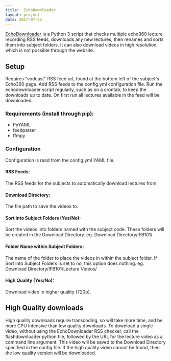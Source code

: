 ```yaml
---
title:  EchoDownloader
layout: project
date: 2017-07-22
---
```

[EchoDownloader](https://github.com/aidankinzett/EchoDownloader) is a Python 3 script that checks multiple echo360 lecture recording RSS feeds, downloads any new lectures, then renames and sorts them into subject folders. It can also download videos in high resolution, which is not possible through the website.

## Setup
Requires "vodcast" RSS feed url, found at the bottom left of the subject's Echo360 page. Add RSS feeds to the config.yml configuration file. Run the echodownloader script regularly, such as on a crontab, to keep the downloads up to date. On first run all lectures available in the feed will be downloaded.

### Requirements (install through pip):
- PyYAML
- feedparser
- ffmpy

### Configuration
Configuration is read from the config.yml YAML file.
#### RSS Feeds:
The RSS feeds for the subjects to automatically download lectures from.

#### Download Directory:
The file path to save the videos to.

#### Sort into Subject Folders (Yes/No):
Sort the videos into folders named with the subject code. These folders will be created in the Download Directory.
eg. Download Directory/IFB101/

#### Folder Name within Subject Folders:
The name of the folder to place the videos in within the subject folder. If Sort into Subject Folders is set to no, this option does nothing.
eg. Download Directory/IFB101/Lecture Videos/

#### High Quality (Yes/No):
Download video in higher quality (720p).

## High Quality downloads
High quality downloads require transcoding, so will take more time, and be more CPU intensive than low quality downloads. To download a single video, without using the EchoDownloader RSS checker, call the flashdownloader python file, followed by the URL for the lecture video as a command line argument. This video will be saved to the Download Directory specified in the config file. If the high quality video cannot be found, then the low quality version will be downloaded.
